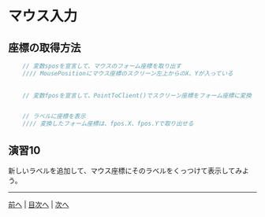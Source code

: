 # マウス入力

## 座標の取得方法
```cs
    // 変数sposを宣言して、マウスのフォーム座標を取り出す
    //// MousePositionにマウス座標のスクリーン左上からのX、Yが入っている
    
    
    // 変数fposを宣言して、PointToClient()でスクリーン座標をフォーム座標に変換


    // ラベルに座標を表示
    //// 変換したフォーム座標は、fpos.X、fpos.Yで取り出せる
```

## 演習10
新しいラベルを追加して、マウス座標にそのラベルをくっつけて表示してみよう。

---

[前へ](09.md) | [目次へ](README.md#%E7%9B%AE%E6%AC%A1) | [次へ](11.md)
